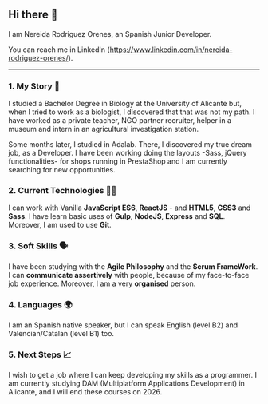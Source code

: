 ## Hi there 👋

I am Nereida Rodriguez Orenes, an Spanish Junior Developer.

You can reach me in LinkedIn (https://www.linkedin.com/in/nereida-rodriguez-orenes/).

---

### 1. My Story :open_book:

I studied a Bachelor Degree in Biology at the University of Alicante but, when I tried to work as a biologist, I discovered that that was not my path. I have worked as a private teacher, NGO partner recruiter, helper in a museum and intern in an agricultural investigation station.

Some months later, I studied in Adalab. There, I discovered my true dream job, as a Developer. I have been working doing the layouts -Sass, jQuery functionalities- for shops running in PrestaShop and I am currently searching for new opportunities.

### 2. Current Technologies :woman_technologist:

I can work with Vanilla **JavaScript ES6**, **ReactJS** - and **HTML5**, **CSS3** and **Sass**. I have learn basic uses of **Gulp**, **NodeJS**, **Express** and **SQL**. Moreover, I am used to use **Git**.

### 3. Soft Skills :speaking_head:

I have been studying with the **Agile Philosophy** and the **Scrum FrameWork**. I can **communicate assertively** with people, because of my face-to-face job experience. Moreover, I am a very **organised** person.

### 4. Languages :earth_africa:

I am an Spanish native speaker, but I can speak English (level B2) and Valencian/Catalan (level B1) too.

### 5. Next Steps :chart_with_upwards_trend:

I wish to get a job where I can keep developing my skills as a programmer. I am currently studying DAM (Multiplatform Applications Development) in Alicante, and I will end these courses on 2026.
